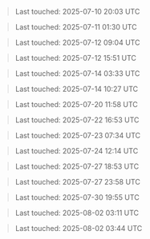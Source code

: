 
> Last touched: 2025-07-10 20:03 UTC

> Last touched: 2025-07-11 01:30 UTC

> Last touched: 2025-07-12 09:04 UTC

> Last touched: 2025-07-12 15:51 UTC

> Last touched: 2025-07-14 03:33 UTC

> Last touched: 2025-07-14 10:27 UTC

> Last touched: 2025-07-20 11:58 UTC

> Last touched: 2025-07-22 16:53 UTC

> Last touched: 2025-07-23 07:34 UTC

> Last touched: 2025-07-24 12:14 UTC

> Last touched: 2025-07-27 18:53 UTC

> Last touched: 2025-07-27 23:58 UTC

> Last touched: 2025-07-30 19:55 UTC

> Last touched: 2025-08-02 03:11 UTC

> Last touched: 2025-08-02 03:44 UTC
